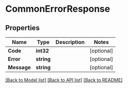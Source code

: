 # CommonErrorResponse

## Properties

Name | Type | Description | Notes
------------ | ------------- | ------------- | -------------
**Code** | **int32** |  | [optional] 
**Error** | **string** |  | [optional] 
**Message** | **string** |  | [optional] 

[[Back to Model list]](../README.md#documentation-for-models) [[Back to API list]](../README.md#documentation-for-api-endpoints) [[Back to README]](../README.md)


